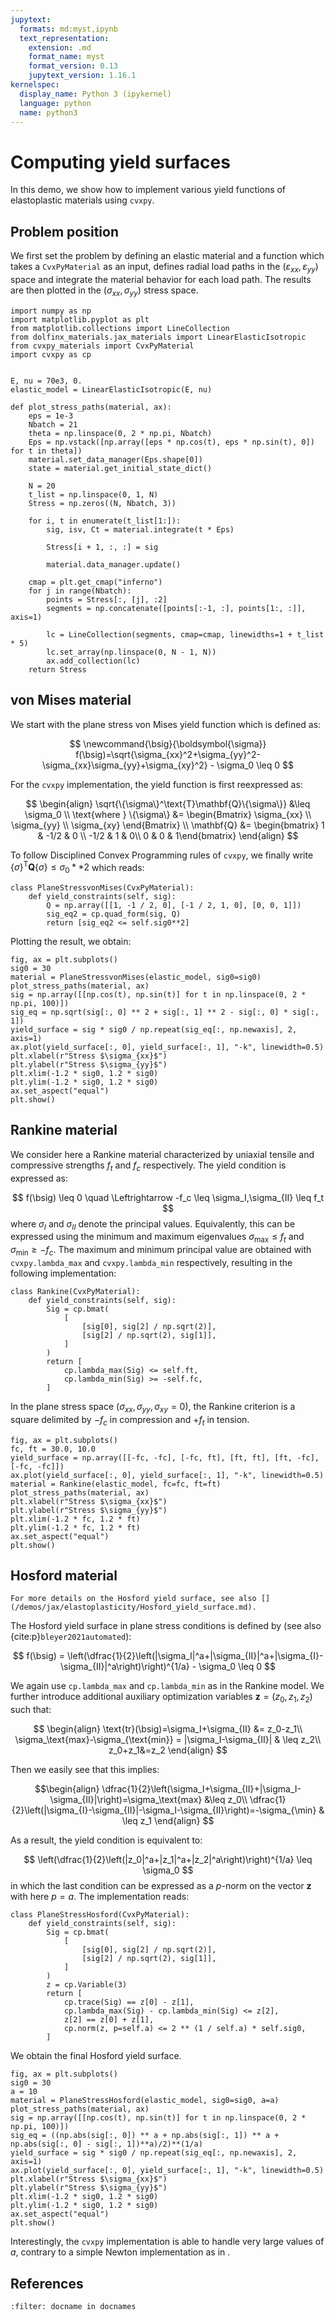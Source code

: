 ```yaml
---
jupytext:
  formats: md:myst,ipynb
  text_representation:
    extension: .md
    format_name: myst
    format_version: 0.13
    jupytext_version: 1.16.1
kernelspec:
  display_name: Python 3 (ipykernel)
  language: python
  name: python3
---
```


# Computing yield surfaces

In this demo, we show how to implement various yield functions of elastoplastic materials using `cvxpy`.

## Problem position

We first set the problem by defining an elastic material and a function which takes a `CvxPyMaterial` as an input, defines radial load paths in the $(\varepsilon_{xx},\varepsilon_{yy})$ space and integrate the material behavior for each load path. The results are then plotted in the $(\sigma_{xx},\sigma_{yy})$ stress space.

```{code-cell} ipython3
import numpy as np
import matplotlib.pyplot as plt
from matplotlib.collections import LineCollection
from dolfinx_materials.jax_materials import LinearElasticIsotropic
from cvxpy_materials import CvxPyMaterial
import cvxpy as cp


E, nu = 70e3, 0.
elastic_model = LinearElasticIsotropic(E, nu)

def plot_stress_paths(material, ax):
    eps = 1e-3
    Nbatch = 21
    theta = np.linspace(0, 2 * np.pi, Nbatch)
    Eps = np.vstack([np.array([eps * np.cos(t), eps * np.sin(t), 0]) for t in theta])
    material.set_data_manager(Eps.shape[0])
    state = material.get_initial_state_dict()

    N = 20
    t_list = np.linspace(0, 1, N)
    Stress = np.zeros((N, Nbatch, 3))

    for i, t in enumerate(t_list[1:]):
        sig, isv, Ct = material.integrate(t * Eps)

        Stress[i + 1, :, :] = sig

        material.data_manager.update()
        
    cmap = plt.get_cmap("inferno")
    for j in range(Nbatch):
        points = Stress[:, [j], :2]
        segments = np.concatenate([points[:-1, :], points[1:, :]], axis=1)

        lc = LineCollection(segments, cmap=cmap, linewidths=1 + t_list * 5)
        lc.set_array(np.linspace(0, N - 1, N))
        ax.add_collection(lc)
    return Stress
```

## von Mises material

We start with the plane stress von Mises yield function which is defined as:

$$
\newcommand{\bsig}{\boldsymbol{\sigma}}
f(\bsig)=\sqrt{\sigma_{xx}^2+\sigma_{yy}^2-\sigma_{xx}\sigma_{yy}+\sigma_{xy}^2} - \sigma_0 \leq 0
$$

For the `cvxpy` implementation, the yield function is first reexpressed as:

$$
\begin{align}
\sqrt{\{\sigma\}^\text{T}\mathbf{Q}\{\sigma\}} &\leq \sigma_0 \\
\text{where } \{\sigma\} &= \begin{Bmatrix} \sigma_{xx} \\ \sigma_{yy} \\ \sigma_{xy} \end{Bmatrix} \\
\mathbf{Q} &= \begin{bmatrix} 1 & -1/2 & 0 \\ -1/2 & 1 & 0\\ 0 & 0 & 1\end{bmatrix}
\end{align}
$$

To follow Disciplined Convex Programming rules of `cvxpy`, we finally write $\{\sigma\}^\text{T}\mathbf{Q}\{\sigma\} \leq \sigma_0**2$ which reads:

```{code-cell} ipython3
class PlaneStressvonMises(CvxPyMaterial):
    def yield_constraints(self, sig):
        Q = np.array([[1, -1 / 2, 0], [-1 / 2, 1, 0], [0, 0, 1]])
        sig_eq2 = cp.quad_form(sig, Q)
        return [sig_eq2 <= self.sig0**2]
```

Plotting the result, we obtain:

```{code-cell} ipython3
fig, ax = plt.subplots()
sig0 = 30
material = PlaneStressvonMises(elastic_model, sig0=sig0)
plot_stress_paths(material, ax)
sig = np.array([[np.cos(t), np.sin(t)] for t in np.linspace(0, 2 * np.pi, 100)])
sig_eq = np.sqrt(sig[:, 0] ** 2 + sig[:, 1] ** 2 - sig[:, 0] * sig[:, 1])
yield_surface = sig * sig0 / np.repeat(sig_eq[:, np.newaxis], 2, axis=1)
ax.plot(yield_surface[:, 0], yield_surface[:, 1], "-k", linewidth=0.5)
plt.xlabel(r"Stress $\sigma_{xx}$")
plt.ylabel(r"Stress $\sigma_{yy}$")
plt.xlim(-1.2 * sig0, 1.2 * sig0)
plt.ylim(-1.2 * sig0, 1.2 * sig0)
ax.set_aspect("equal")
plt.show()
```

## Rankine material

We consider here a Rankine material characterized by uniaxial tensile and compressive strengths $f_t$ and $f_c$ respectively. The yield condition is expressed as:

$$
f(\bsig) \leq 0 \quad \Leftrightarrow -f_c \leq \sigma_I,\sigma_{II} \leq f_t
$$
where $\sigma_I$ and $\sigma_{II}$ denote the principal values. Equivalently, this can be expressed using the minimum and maximum eigenvalues $\sigma_\text{max} \leq f_t$ and $\sigma_\text{min} \geq -f_c$. The maximum and minimum principal value are obtained with `cvxpy.lambda_max` and `cvxpy.lambda_min` respectively, resulting in the following implementation:

```{code-cell} ipython3
class Rankine(CvxPyMaterial):
    def yield_constraints(self, sig):
        Sig = cp.bmat(
            [
                [sig[0], sig[2] / np.sqrt(2)],
                [sig[2] / np.sqrt(2), sig[1]],
            ]
        )
        return [
            cp.lambda_max(Sig) <= self.ft,
            cp.lambda_min(Sig) >= -self.fc,
        ]
```

In the plane stress space $(\sigma_{xx},\sigma_{yy},\sigma_{xy}=0)$, the Rankine criterion is a square delimited by $-f_c$ in compression and $+f_t$ in tension.

```{code-cell} ipython3
fig, ax = plt.subplots()
fc, ft = 30.0, 10.0
yield_surface = np.array([[-fc, -fc], [-fc, ft], [ft, ft], [ft, -fc], [-fc, -fc]])
ax.plot(yield_surface[:, 0], yield_surface[:, 1], "-k", linewidth=0.5)
material = Rankine(elastic_model, fc=fc, ft=ft)
plot_stress_paths(material, ax)
plt.xlabel(r"Stress $\sigma_{xx}$")
plt.ylabel(r"Stress $\sigma_{yy}$")
plt.xlim(-1.2 * fc, 1.2 * ft)
plt.ylim(-1.2 * fc, 1.2 * ft)
ax.set_aspect("equal")
plt.show()
```

## Hosford material

```{seealso}
For more details on the Hosford yield surface, see also [](/demos/jax/elastoplasticity/Hosford_yield_surface.md).
```

The Hosford yield surface in plane stress conditions is defined by (see also {cite:p}`bleyer2021automated`):

$$
f(\bsig) = \left(\dfrac{1}{2}\left(|\sigma_I|^a+|\sigma_{II}|^a+|\sigma_{I}-\sigma_{II}|^a\right)\right)^{1/a} - \sigma_0 \leq 0
$$

We again use `cp.lambda_max` and `cp.lambda_min` as in the Rankine model. We further introduce additional auxiliary optimization variables $\boldsymbol{z}=(z_0,z_1,z_2)$ such that:

$$
\begin{align}
\text{tr}(\bsig)=\sigma_I+\sigma_{II} &= z_0-z_1\\
\sigma_\text{max}-\sigma_{\text{min}} = |\sigma_I-\sigma_{II}| & \leq z_2\\
z_0+z_1&=z_2
\end{align}
$$

Then we easily see that this implies:

$$\begin{align}
\dfrac{1}{2}\left(\sigma_I+\sigma_{II}+|\sigma_I-\sigma_{II}|\right)=\sigma_\text{max} &\leq z_0\\
\dfrac{1}{2}\left(|\sigma_{I}-\sigma_{II}|-\sigma_I-\sigma_{II}\right)=-\sigma_{\min} & \leq z_1
\end{align}
$$

As a result, the yield condition is equivalent to:

$$
\left(\dfrac{1}{2}\left(|z_0|^a+|z_1|^a+|z_2|^a\right)\right)^{1/a} \leq \sigma_0
$$
in which the last condition can be expressed as a $p$-norm on the vector $\boldsymbol{z}$ with here $p=a$. The implementation reads:

```{code-cell} ipython3
class PlaneStressHosford(CvxPyMaterial):
    def yield_constraints(self, sig):
        Sig = cp.bmat(
            [
                [sig[0], sig[2] / np.sqrt(2)],
                [sig[2] / np.sqrt(2), sig[1]],
            ]
        )
        z = cp.Variable(3)
        return [
            cp.trace(Sig) == z[0] - z[1],
            cp.lambda_max(Sig) - cp.lambda_min(Sig) <= z[2],
            z[2] == z[0] + z[1],
            cp.norm(z, p=self.a) <= 2 ** (1 / self.a) * self.sig0,
        ]
```

We obtain the final Hosford yield surface.

```{code-cell} ipython3
fig, ax = plt.subplots()
sig0 = 30
a = 10
material = PlaneStressHosford(elastic_model, sig0=sig0, a=a)
plot_stress_paths(material, ax)
sig = np.array([[np.cos(t), np.sin(t)] for t in np.linspace(0, 2 * np.pi, 100)])
sig_eq = ((np.abs(sig[:, 0]) ** a + np.abs(sig[:, 1]) ** a + np.abs(sig[:, 0] - sig[:, 1])**a)/2)**(1/a)
yield_surface = sig * sig0 / np.repeat(sig_eq[:, np.newaxis], 2, axis=1)
ax.plot(yield_surface[:, 0], yield_surface[:, 1], "-k", linewidth=0.5)
plt.xlabel(r"Stress $\sigma_{xx}$")
plt.ylabel(r"Stress $\sigma_{yy}$")
plt.xlim(-1.2 * sig0, 1.2 * sig0)
plt.ylim(-1.2 * sig0, 1.2 * sig0)
ax.set_aspect("equal")
plt.show()
```

Interestingly, the `cvxpy` implementation is able to handle very large values of $a$, contrary to a simple Newton implementation as in [](/demos/jax/elastoplasticity/Hosford_yield_surface.md).

## References

```{bibliography}
:filter: docname in docnames
```
